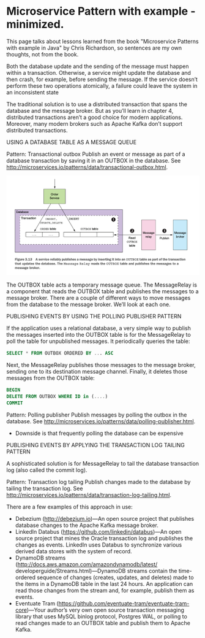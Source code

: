 # Microservice Pattern with example - minimized.

This page talks about lessons learned from the book <span className="layered-style">"Microservice Patterns with example in Java"</span> by Chris Richardson, so sentences are my own thoughts, not from the book.
<!--   style="color: #FF6F61;" -->

Both the database update and the sending of the message must happen within a transaction. Otherwise,
a service might update the database and then crash, for example, before sending the
message. If the service doesn’t perform these two operations atomically, a failure
could leave the system in an inconsistent state

The traditional solution is to use a distributed transaction that spans the database
and the message broker. But as you’ll learn in chapter 4, distributed transactions
aren’t a good choice for modern applications. Moreover, many modern brokers such
as Apache Kafka don’t support distributed transactions.

<span className="layered-style">USING A DATABASE TABLE AS A MESSAGE QUEUE </span>

Pattern: Transactional outbox
Publish an event or message as part of a database transaction by saving it in an OUTBOX in the database. See http://microservices.io/patterns/data/transactional-outbox.html.

![img.png](../img/other/tx-outbox.png)

The OUTBOX table acts a temporary message queue. The MessageRelay is a component that reads the OUTBOX table and publishes the messages to a message broker.  There are a couple of different ways to move messages from the database to the
message broker. We’ll look at each one.

<span className="layered-style">PUBLISHING EVENTS BY USING THE POLLING PUBLISHER PATTERN </span>

If the application uses a relational database, a very simple way to publish the messages
inserted into the OUTBOX table is for the MessageRelay to poll the table for unpublished messages. It periodically queries the table:

```sql
SELECT * FROM OUTBOX ORDERED BY ... ASC
```

Next, the MessageRelay publishes those messages to the message broker, sending one
to its destination message channel. Finally, it deletes those messages from the OUTBOX
table:

```sql
BEGIN
DELETE FROM OUTBOX WHERE ID in (....)
COMMIT
```

Pattern: Polling publisher
Publish messages by polling the outbox in the database. See http://microservices.io/patterns/data/polling-publisher.html.

- Downside is that frequently polling the database can be expensive

<span className="layered-style">PUBLISHING EVENTS BY APPLYING THE TRANSACTION LOG TAILING PATTERN </span>

A sophisticated solution is for MessageRelay to tail the database transaction log (also
called the commit log).

Pattern: Transaction log tailing
Publish changes made to the database by tailing the transaction log. See http://microservices.io/patterns/data/transaction-log-tailing.html.

There are a few examples of this approach in use:
- Debezium (http://debezium.io)—An open source project that publishes database changes to the Apache Kafka message broker.
- LinkedIn Databus (https://github.com/linkedin/databus)—An open source project that mines the Oracle transaction log and publishes the changes as events.
  LinkedIn uses Databus to synchronize various derived data stores with the system of record.
- DynamoDB streams (http://docs.aws.amazon.com/amazondynamodb/latest/
  developerguide/Streams.html)—DynamoDB streams contain the time-ordered
  sequence of changes (creates, updates, and deletes) made to the items in a
  DynamoDB table in the last 24 hours. An application can read those changes
  from the stream and, for example, publish them as events.
- Eventuate Tram (https://github.com/eventuate-tram/eventuate-tram-core)—Your
  author’s very own open source transaction messaging library that uses MySQL
  binlog protocol, Postgres WAL, or polling to read changes made to an OUTBOX
  table and publish them to Apache Kafka.



















